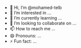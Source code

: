 - 👋 Hi, I’m @mohamed-telb
- 👀 I’m interested in ...
- 🌱 I’m currently learning ...
- 💞️ I’m looking to collaborate on ...
- 📫 How to reach me ...
- 😄 Pronouns: ...
- ⚡ Fun fact: ...

<!---
mohamed-telb/mohamed-telb is a ✨ special ✨ repository because its `README.md` (this file) appears on your GitHub profile.
You can click the Preview link to take a look at your changes.
--->
